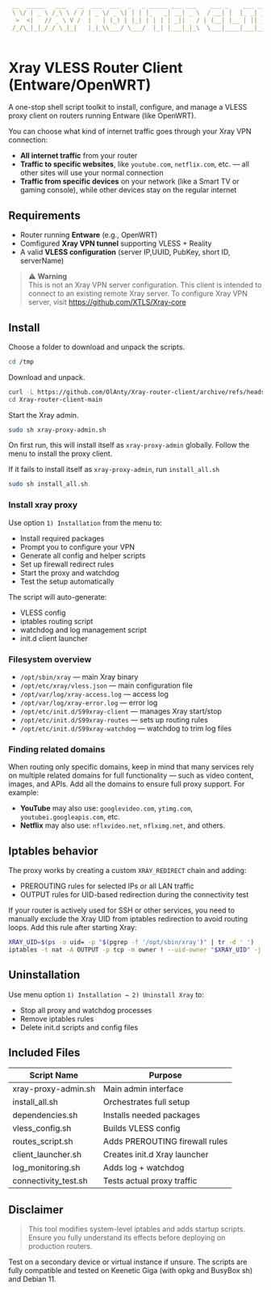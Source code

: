 
```yaml
 __  _____   ___   __  ___  ___  _   _ _____ ___ ___    ___ _    ___ ___ _  _ _____ 
 \ \/ | _ \ /_\ \ / / | _ \/ _ \| | | |_   _| __| _ \  / __| |  |_ _| __| \| |_   _|
  >  <|   // _ \ V /  |   | (_) | |_| | | | | _||   / | (__| |__ | || _|| .` | | |  
 /_/\_|_|_/_/ \_|_|   |_|_\\___/ \___/  |_| |___|_|_\  \___|____|___|___|_|\_| |_|  
                                                                                    
```                                                                     
# Xray VLESS Router Client (Entware/OpenWRT)
A one-stop shell script toolkit to install, configure, and manage a VLESS proxy client on routers running Entware (like OpenWRT).

You can choose what kind of internet traffic goes through your Xray VPN connection:
- **All internet traffic** from your router
- **Traffic to specific websites**, like `youtube.com`, `netflix.com`, etc. — all other sites will use your normal connection
- **Traffic from specific devices** on your network (like a Smart TV or gaming console), while other devices stay on the regular internet

## Requirements
- Router running **Entware** (e.g., OpenWRT)
- Comfigured **Xray VPN tunnel** supporting VLESS + Reality
- A valid **VLESS configuration** (server IP,UUID, PubKey, short ID, serverName)

> ⚠️ **Warning**  
> This is not an Xray VPN server configuration. This client is intended to connect to an existing remote Xray server. To configure Xray VPN server, visit https://github.com/XTLS/Xray-core

## Install
Choose a folder to download and unpack the scripts.
```sh
cd /tmp
```
Download and unpack.
```sh
curl -L https://github.com/OlAnty/Xray-router-client/archive/refs/heads/main.tar.gz | tar -xz
cd Xray-router-client-main
```
Start the Xray admin.
```sh
sudo sh xray-proxy-admin.sh
```
On first run, this will install itself as `xray-proxy-admin` globally.
Follow the menu to install the proxy client.

If it fails to install itself as `xray-proxy-admin`, run `install_all.sh`

```sh
sudo sh install_all.sh
```

### Install xray proxy
Use option `1) Installation` from the menu to:
- Install required packages
- Prompt you to configure your VPN
- Generate all config and helper scripts
- Set up firewall redirect rules
- Start the proxy and watchdog
- Test the setup automatically

The script will auto-generate:
  - VLESS config
  - iptables routing script
  - watchdog and log management script
  - init.d client launcher

### Filesystem overview
- `/opt/sbin/xray` — main Xray binary
- `/opt/etc/xray/vless.json` — main configuration file
- `/opt/var/log/xray-access.log` — access log
- `/opt/var/log/xray-error.log` — error log
- `/opt/etc/init.d/S99xray-client` — manages Xray start/stop
- `/opt/etc/init.d/S99xray-routes` — sets up routing rules
- `/opt/etc/init.d/S99xray-watchdog` — watchdog to trim log files

### Finding related domains
When routing only specific domains, keep in mind that many services rely on multiple related domains for full functionality — such as video content, images, and APIs. Add all the domains to ensure full proxy support.
For example:
- **YouTube** may also use: `googlevideo.com`, `ytimg.com`, `youtubei.googleapis.com`, etc.  
- **Netflix** may also use: `nflxvideo.net`, `nflximg.net`, and others.

## Iptables behavior
The proxy works by creating a custom `XRAY_REDIRECT` chain and adding:

- PREROUTING rules for selected IPs or all LAN traffic
- OUTPUT rules for UID-based redirection during the connectivity test

If your router is actively used for SSH or other services, you need to manually exclude the Xray UID from iptables redirection to avoid routing loops.
Add this rule after starting Xray:

```sh
XRAY_UID=$(ps -o uid= -p "$(pgrep -f '/opt/sbin/xray')" | tr -d ' ')
iptables -t nat -A OUTPUT -p tcp -m owner ! --uid-owner "$XRAY_UID" -j XRAY_REDIRECT
```

## Uninstallation
Use menu option `1) Installation → 2) Uninstall Xray` to:

- Stop all proxy and watchdog processes
- Remove iptables rules
- Delete init.d scripts and config files

## Included Files
| Script Name             | Purpose                                |
|------------------------|----------------------------------------|
| xray-proxy-admin.sh     | Main admin interface                   |
| install_all.sh          | Orchestrates full setup                |
| dependencies.sh         | Installs needed packages               |
| vless_config.sh         | Builds VLESS config                    |
| routes_script.sh        | Adds PREROUTING firewall rules         |
| client_launcher.sh      | Creates init.d Xray launcher           |
| log_monitoring.sh       | Adds log + watchdog                    |
| connectivity_test.sh    | Tests actual proxy traffic             |

## Disclaimer

> This tool modifies system-level iptables and adds startup scripts.
> Ensure you fully understand its effects before deploying on production routers.

Test on a secondary device or virtual instance if unsure.
The scripts are fully compatible and tested on Keenetic Giga (with opkg and BusyBox sh) and Debian 11.
